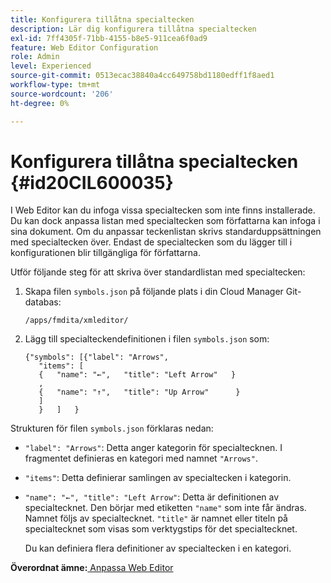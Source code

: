 ```yaml
---
title: Konfigurera tillåtna specialtecken
description: Lär dig konfigurera tillåtna specialtecken
exl-id: 7ff4305f-71bb-4155-b8e5-911cea6f0ad9
feature: Web Editor Configuration
role: Admin
level: Experienced
source-git-commit: 0513ecac38840a4cc649758bd1180edff1f8aed1
workflow-type: tm+mt
source-wordcount: '206'
ht-degree: 0%

---
```


# Konfigurera tillåtna specialtecken {#id20CIL600035}

I Web Editor kan du infoga vissa specialtecken som inte finns installerade. Du kan dock anpassa listan med specialtecken som författarna kan infoga i sina dokument. Om du anpassar teckenlistan skrivs standarduppsättningen med specialtecken över. Endast de specialtecken som du lägger till i konfigurationen blir tillgängliga för författarna.

Utför följande steg för att skriva över standardlistan med specialtecken:

1. Skapa filen `symbols.json` på följande plats i din Cloud Manager Git-databas:

   ```
   /apps/fmdita/xmleditor/
   ```

1. Lägg till specialteckendefinitionen i filen `symbols.json` som:

   ```
   {"symbols": [{"label": "Arrows",
      "items": [
      {   "name": "←",   "title": "Left Arrow"   } 
      ,   
      {   "name": "↑",   "title": "Up Arrow"      } 
      ]   
      }   ]   }
   ```


Strukturen för filen `symbols.json` förklaras nedan:

- `"label": "Arrows"`: Detta anger kategorin för specialtecknen. I fragmentet definieras en kategori med namnet `"Arrows"`.
- `"items"`: Detta definierar samlingen av specialtecken i kategorin.
- `"name": "←", "title": "Left Arrow"`: Detta är definitionen av specialtecknet. Den börjar med etiketten `"name"` som inte får ändras. Namnet följs av specialtecknet. `"title"` är namnet eller titeln på specialtecknet som visas som verktygstips för det specialtecknet.

  Du kan definiera flera definitioner av specialtecken i en kategori.


**Överordnat ämne:**[ Anpassa Web Editor](conf-web-editor.md)
